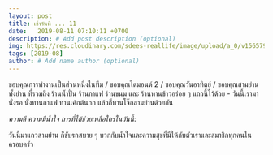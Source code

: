 ```yaml
---
layout: post
title: เช้าวันที่ ... 11
date:   2019-08-11 07:10:11 +0700
description: # Add post description (optional)
img: https://res.cloudinary.com/sdees-reallife/image/upload/a_0/v1565795805/IMG_20190811_112059.jpg # Add image post (optional)
tags: [2019-08]
author: # Add name author (optional)
---
```

ขอบคุณการทำงานเป็นส่วนหนึ่งในทีม / ขอบคุณไดมอนด์ 2 / ขอบคุณวันอาทิตย์ / ขอบคุณสามย่าน ทั้งย่าน ที่รวมถึง ร้านน้ำปั่น ร้านกาแฟ ร้านขนม และ ร้านทานข้าวอร่อย ๆ แถวนี้ไว้ด้วย - วันนี้เรามานั่งรอ นั่งทานกาแฟ ทานเค้กต้นกก แล้วก็ทานโจ๊กสามย่านด้วยกัน

<i class="fa fa-child" style="color:plum"></i>

*ความดี ความมีน้ำใจ การที่ได้ช่วยเหลือใครในวันนี้*:

วันนี้มาแถวสามย่าน ก็ขับรถสบาย ๆ บวกกับน้ำใจและความสุขที่มีให้กับตัวเราและสมาชิกทุกคนในครอบครัว
